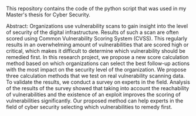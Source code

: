 This repository contains the code of the python script that was used in my Master's thesis for Cyber Security.

Abstract: Organizations use vulnerability scans to gain insight into the level of security of the digital infrastructure. Results of such a scan are often scored using Common Vulnerability Scoring System (CVSS). This regularly results in an overwhelming amount of vulnerabilities that are scored high or critical, which makes it difficult to determine which vulnerability should be remedied first. In this research project, we propose a new score calculation method based on which organizations can select the best follow-up actions with the most impact on the security level of the organization. We propose three calculation methods that we test on real vulnerability scanning data. To validate the results, we conduct a survey on experts in the field. Analysis of the results of the survey showed that taking into account the reachability of vulnerabilities and the existence of an exploit improves the scoring of vulnerabilities significantly. Our proposed method can help experts in the field of cyber security selecting which vulnerabilities to remedy first.
